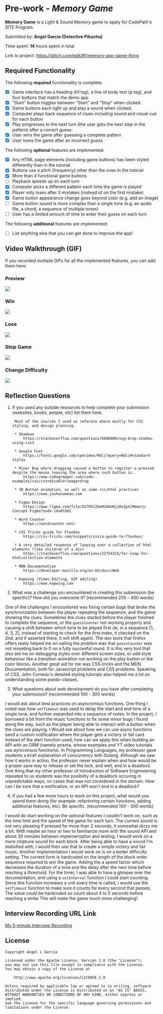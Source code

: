 # Pre-work - *Memory Game*

**Memory Game** is a Light & Sound Memory game to apply for CodePath's SITE Program. 

Submitted by: **Angel García (Detective Pikachu)**

Time spent: **14** hours spent in total

Link to project: https://glitch.com/edit/#!/memory-app-game-thing

## Required Functionality

The following **required** functionality is complete:

* [x] Game interface has a heading (h1 tag), a line of body text (p tag), and four buttons that match the demo app
* [x] "Start" button toggles between "Start" and "Stop" when clicked. 
* [x] Game buttons each light up and play a sound when clicked. 
* [x] Computer plays back sequence of clues including sound and visual cue for each button
* [x] Play progresses to the next turn (the user gets the next step in the pattern) after a correct guess. 
* [x] User wins the game after guessing a complete pattern
* [x] User loses the game after an incorrect guess

The following **optional** features are implemented:

* [x] Any HTML page elements (including game buttons) has been styled differently than in the tutorial
* [x] Buttons use a pitch (frequency) other than the ones in the tutorial
* [x] More than 4 functional game buttons
* [ ] Playback speeds up on each turn
* [x] Computer picks a different pattern each time the game is played
* [x] Player only loses after 3 mistakes (instead of on the first mistake)
* [x] Game button appearance change goes beyond color (e.g. add an image)
* [ ] Game button sound is more complex than a single tone (e.g. an audio file, a chord, a sequence of multiple tones)
* [ ] User has a limited amount of time to enter their guess on each turn

The following **additional** features are implemented:

- [ ] List anything else that you can get done to improve the app!

## Video Walkthrough (GIF)

If you recorded multiple GIFs for all the implemented features, you can add them here:

### Preview

![](./Documentation/prev_1.gif)


### Win

![](./Documentation/win.gif)

### Lose

![](./Documentation/lost.gif)

### Stop Game

![](./Documentation/stop.gif)

### Change Difficulty

![](./Documentation/difficulty.gif)

## Reflection Questions
1. If you used any outside resources to help complete your submission (websites, books, people, etc) list them here. 

        Most of the sources I used as referece where mostly for CSS styling, and design planning.

        * Shadows
            https://stackoverflow.com/questions/6088409/svg-drop-shadow-using-css3

        * Google Font
            https://fonts.google.com/specimen/Mali?query=Mali#standard-styles

        * Minor Bug where dragging caused a button to register a pressed despite the mouse leaving the area where such button is.
            https://www.codegrepper.com/code-examples/css/css+disable+image+drag

        * 3D Button animation, as well as some css/html practices
            https://www.joshwcomeau.com

        * Figma Design
            https://www.figma.com/file/O27Ohl2beM1OmVWj20oZpV/Memory-Concept-Figma?node-id=0%3A1
        
        * Word Counter
            https://wordcounter.net/

        * CSS Tricks guide for Flexbox
            https://css-tricks.com/snippets/css/a-guide-to-flexbox/

        * A very detailed response of looping over a collection of html elements (like children of a div)
            https://stackoverflow.com/questions/22754315/for-loop-for-htmlcollection-elements

        * MDN Documentation
            https://developer.mozilla.org/en-US/docs/Web
            
        * Kapwing (Video Editing, GIF editing)
            https://www.kapwing.com


2. What was a challenge you encountered in creating this submission (be specific)? How did you overcome it? (recommended 200 - 400 words) 

One of the challenges I encountered was fixing certain bugs that broke the synchronization between the player repeating the sequence, and the game showing the clues. Sometimes the clues started before the player finished to complete the sequence, or the `guessCounter` not working properly and causing a shift between which tone to be played first (ie, in a sequence [1, 4, 3, 2], instead of starting to check for the first index, it checked on the 2nd, and if asserted there, it will shift again). The dev tools that firefox offers really helped me on nailing the problem was that `guessCounter` was not resseting back to 0 on a fully succesful round. It is this very tool that also aid me on debugging styles over different screen sizes, or odd style behaviour like a transition animation not working on the play button or the color blocks. Another great aid for me was CSS-tricks and the MDN Documentation, both for Javascript problems and CSS problems. Speaking of CSS, John Comeau's detailed styling tutorials also helped me a lot on understanding some psedo-classes.


3. What questions about web development do you have after completing your submission? (recommended 100 - 300 words) 

I would ask about best practices on asyncronous functions. One thing I noted was how `setTimeout` was used to delay the start and end time of a single tone, and further expanded into a sequence of notes. In the project, I borrowed a bit from the music functions to fix some minor bugs I found along the way, such as the player being able to interact with a button when the clues are playing. I Would ask about how we can use async functions send a custom notification where the player gets a victory or fail card instead of the alert function used; how can we apply this when building an API with an ORM (namely prisma, whose examples and YT video tutorials use ayncronous functions). In Programming Languages, my professor gave students a brief explanation of concurrency with Golang. Although we saw how it works in action, the professor never explain when and how would be a proper save way to release or set the lock, and well, end in a deadlock. One thing that my other professor of Introduction of Software Enginneering repeated to us students was the posibility of a deadlock occuring in unpredictable ways, on cases that was not considered in the domain. How can I be sure that a notification, or an API won't end in a deadlock?

4. If you had a few more hours to work on this project, what would you spend them doing (for example: refactoring certain functions, adding additional features, etc). Be specific. (recommended 100 - 300 words) 

I would do start working on the optional features I couldn't work on, such as the time limit and the speed of the game for each turn. The current sound is not very pleasing if pressed for more than 2 seconds, it somewhat dizzy me a bit. With maybe an hour or two to familiarize more with the sound API and about 30 minutes between implementation and testing, I would work on a more chiptune sound for each block. After being able to have a sound I'm statisfied with, I would then use that to create a simple victory and fail music. Another implementation I would work on is on a better difficulty setting. The current form is hardcoded on the length of the block order sequence required to win the game. Adding the a speed factor which decreases the duration of a tone and the delay after the next tone before reaching a threshold. For the timer, I was able to have a glimpse over the documentation, and using a `setInterval` function I could start counting. Since this function increases a unit every time is called, i would use the `setTimeout` function to make sure it counts for every second that passes. The value could be hardcoded so count about 4 to 5 seconds before reaching a strike This will make the game much more challenging!



## Interview Recording URL Link

[My 5-minute Interview Recording](https://www.kapwing.com/videos/623fc6670f77e600a0a84665)

## License

    Copyright Angel L García

    Licensed under the Apache License, Version 2.0 (the "License");
    you may not use this file except in compliance with the License.
    You may obtain a copy of the License at

        http://www.apache.org/licenses/LICENSE-2.0

    Unless required by applicable law or agreed to in writing, software
    distributed under the License is distributed on an "AS IS" BASIS,
    WITHOUT WARRANTIES OR CONDITIONS OF ANY KIND, either express or implied.
    See the License for the specific language governing permissions and
    limitations under the License.
